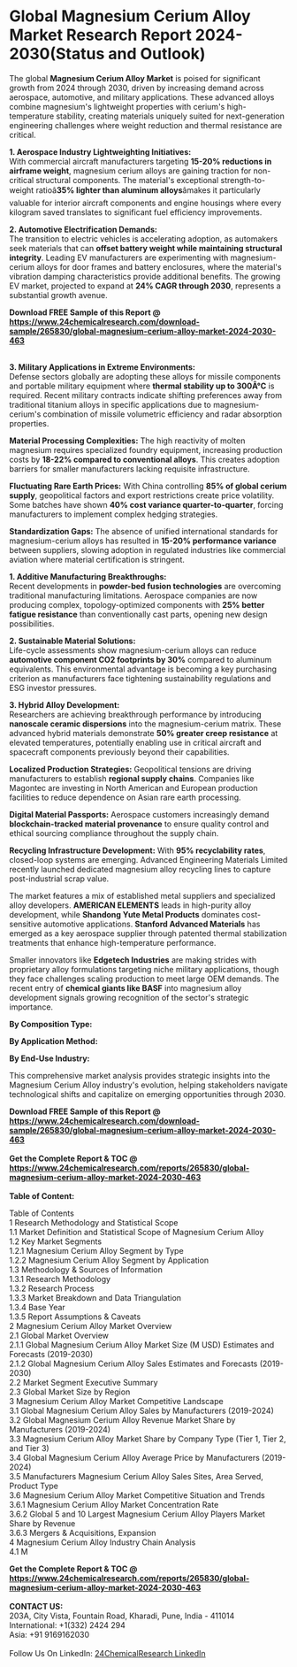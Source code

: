 <h1>Global Magnesium Cerium Alloy Market Research Report 2024-2030(Status and Outlook)</h1><p>The global <strong>Magnesium Cerium Alloy Market</strong> is poised for significant growth from 2024 through 2030, driven by increasing demand across aerospace, automotive, and military applications. These advanced alloys combine magnesium's lightweight properties with cerium's high-temperature stability, creating materials uniquely suited for next-generation engineering challenges where weight reduction and thermal resistance are critical.</p><p><strong>1. Aerospace Industry Lightweighting Initiatives:</strong><br>
With commercial aircraft manufacturers targeting <strong>15-20% reductions in airframe weight</strong>, magnesium cerium alloys are gaining traction for non-critical structural components. The material's exceptional strength-to-weight ratioâ<strong>35% lighter than aluminum alloys</strong>âmakes it particularly valuable for interior aircraft components and engine housings where every kilogram saved translates to significant fuel efficiency improvements.</p><p><strong>2. Automotive Electrification Demands:</strong><br>
The transition to electric vehicles is accelerating adoption, as automakers seek materials that can <strong>offset battery weight while maintaining structural integrity</strong>. Leading EV manufacturers are experimenting with magnesium-cerium alloys for door frames and battery enclosures, where the material's vibration damping characteristics provide additional benefits. The growing EV market, projected to expand at <strong>24% CAGR through 2030</strong>, represents a substantial growth avenue.</p><div><b>Download FREE Sample of this Report @ 
            <a href="https://www.24chemicalresearch.com/download-sample/265830/global-magnesium-cerium-alloy-market-2024-2030-463">
            https://www.24chemicalresearch.com/download-sample/265830/global-magnesium-cerium-alloy-market-2024-2030-463</a></b></div><br><p><strong>3. Military Applications in Extreme Environments:</strong><br>
Defense sectors globally are adopting these alloys for missile components and portable military equipment where <strong>thermal stability up to 300Â°C</strong> is required. Recent military contracts indicate shifting preferences away from traditional titanium alloys in specific applications due to magnesium-cerium's combination of missile volumetric efficiency and radar absorption properties.</p><p><strong>Material Processing Complexities:</strong> The high reactivity of molten magnesium requires specialized foundry equipment, increasing production costs by <strong>18-22% compared to conventional alloys</strong>. This creates adoption barriers for smaller manufacturers lacking requisite infrastructure.</p><p><strong>Fluctuating Rare Earth Prices:</strong> With China controlling <strong>85% of global cerium supply</strong>, geopolitical factors and export restrictions create price volatility. Some batches have shown <strong>40% cost variance quarter-to-quarter</strong>, forcing manufacturers to implement complex hedging strategies.</p><p><strong>Standardization Gaps:</strong> The absence of unified international standards for magnesium-cerium alloys has resulted in <strong>15-20% performance variance</strong> between suppliers, slowing adoption in regulated industries like commercial aviation where material certification is stringent.</p><p><strong>1. Additive Manufacturing Breakthroughs:</strong><br>
Recent developments in <strong>powder-bed fusion technologies</strong> are overcoming traditional manufacturing limitations. Aerospace companies are now producing complex, topology-optimized components with <strong>25% better fatigue resistance</strong> than conventionally cast parts, opening new design possibilities.</p><p><strong>2. Sustainable Material Solutions:</strong><br>
Life-cycle assessments show magnesium-cerium alloys can reduce <strong>automotive component CO2 footprints by 30%</strong> compared to aluminum equivalents. This environmental advantage is becoming a key purchasing criterion as manufacturers face tightening sustainability regulations and ESG investor pressures.</p><p><strong>3. Hybrid Alloy Development:</strong><br>
Researchers are achieving breakthrough performance by introducing <strong>nanoscale ceramic dispersions</strong> into the magnesium-cerium matrix. These advanced hybrid materials demonstrate <strong>50% greater creep resistance</strong> at elevated temperatures, potentially enabling use in critical aircraft and spacecraft components previously beyond their capabilities.</p><p><strong>Localized Production Strategies:</strong> Geopolitical tensions are driving manufacturers to establish <strong>regional supply chains</strong>. Companies like Magontec are investing in North American and European production facilities to reduce dependence on Asian rare earth processing.</p><p><strong>Digital Material Passports:</strong> Aerospace customers increasingly demand <strong>blockchain-tracked material provenance</strong> to ensure quality control and ethical sourcing compliance throughout the supply chain.</p><p><strong>Recycling Infrastructure Development:</strong> With <strong>95% recyclability rates</strong>, closed-loop systems are emerging. Advanced Engineering Materials Limited recently launched dedicated magnesium alloy recycling lines to capture post-industrial scrap value.</p><p>The market features a mix of established metal suppliers and specialized alloy developers. <strong>AMERICAN ELEMENTS</strong> leads in high-purity alloy development, while <strong>Shandong Yute Metal Products</strong> dominates cost-sensitive automotive applications. <strong>Stanford Advanced Materials</strong> has emerged as a key aerospace supplier through patented thermal stabilization treatments that enhance high-temperature performance.</p><p>Smaller innovators like <strong>Edgetech Industries</strong> are making strides with proprietary alloy formulations targeting niche military applications, though they face challenges scaling production to meet large OEM demands. The recent entry of <strong>chemical giants like BASF</strong> into magnesium alloy development signals growing recognition of the sector's strategic importance.</p><p><strong>By Composition Type:</strong></p><p><strong>By Application Method:</strong></p><p><strong>By End-Use Industry:</strong></p><p>This comprehensive market analysis provides strategic insights into the Magnesium Cerium Alloy industry's evolution, helping stakeholders navigate technological shifts and capitalize on emerging opportunities through 2030.</p><div><b>Download FREE Sample of this Report @ 
            <a href="https://www.24chemicalresearch.com/download-sample/265830/global-magnesium-cerium-alloy-market-2024-2030-463">
            https://www.24chemicalresearch.com/download-sample/265830/global-magnesium-cerium-alloy-market-2024-2030-463</a></b></div><br><div><b>Get the Complete Report & TOC @ 
            <a href="https://www.24chemicalresearch.com/reports/265830/global-magnesium-cerium-alloy-market-2024-2030-463">
            https://www.24chemicalresearch.com/reports/265830/global-magnesium-cerium-alloy-market-2024-2030-463</a></b></div><br>
            <b>Table of Content:</b><p>Table of Contents<br />
1 Research Methodology and Statistical Scope<br />
1.1 Market Definition and Statistical Scope of Magnesium Cerium Alloy<br />
1.2 Key Market Segments<br />
1.2.1 Magnesium Cerium Alloy Segment by Type<br />
1.2.2 Magnesium Cerium Alloy Segment by Application<br />
1.3 Methodology & Sources of Information<br />
1.3.1 Research Methodology<br />
1.3.2 Research Process<br />
1.3.3 Market Breakdown and Data Triangulation<br />
1.3.4 Base Year<br />
1.3.5 Report Assumptions & Caveats<br />
2 Magnesium Cerium Alloy Market Overview<br />
2.1 Global Market Overview<br />
2.1.1 Global Magnesium Cerium Alloy Market Size (M USD) Estimates and Forecasts (2019-2030)<br />
2.1.2 Global Magnesium Cerium Alloy Sales Estimates and Forecasts (2019-2030)<br />
2.2 Market Segment Executive Summary<br />
2.3 Global Market Size by Region<br />
3 Magnesium Cerium Alloy Market Competitive Landscape<br />
3.1 Global Magnesium Cerium Alloy Sales by Manufacturers (2019-2024)<br />
3.2 Global Magnesium Cerium Alloy Revenue Market Share by Manufacturers (2019-2024)<br />
3.3 Magnesium Cerium Alloy Market Share by Company Type (Tier 1, Tier 2, and Tier 3)<br />
3.4 Global Magnesium Cerium Alloy Average Price by Manufacturers (2019-2024)<br />
3.5 Manufacturers Magnesium Cerium Alloy Sales Sites, Area Served, Product Type<br />
3.6 Magnesium Cerium Alloy Market Competitive Situation and Trends<br />
3.6.1 Magnesium Cerium Alloy Market Concentration Rate<br />
3.6.2 Global 5 and 10 Largest Magnesium Cerium Alloy Players Market Share by Revenue<br />
3.6.3 Mergers & Acquisitions, Expansion<br />
4 Magnesium Cerium Alloy Industry Chain Analysis<br />
4.1 M</p><div><b>Get the Complete Report & TOC @ 
            <a href="https://www.24chemicalresearch.com/reports/265830/global-magnesium-cerium-alloy-market-2024-2030-463">
            https://www.24chemicalresearch.com/reports/265830/global-magnesium-cerium-alloy-market-2024-2030-463</a></b></div><br><b>CONTACT US:</b><br>
            203A, City Vista, Fountain Road, Kharadi, Pune, India - 411014<br>
            International: +1(332) 2424 294<br>
            Asia: +91 9169162030 <br><br>
            Follow Us On LinkedIn: <a href="https://www.linkedin.com/company/24chemicalresearch/">24ChemicalResearch LinkedIn</a>